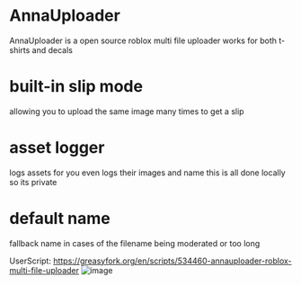 # AnnaUploader
AnnaUploader is a open source roblox multi file uploader works for both t-shirts and decals
# built-in slip mode 
allowing you to upload the same image many times to get a slip
# asset logger 
logs assets for you even logs their images and name this is all done locally so its private
# default name 
fallback name in cases of the filename being moderated or too long

UserScript:
https://greasyfork.org/en/scripts/534460-annauploader-roblox-multi-file-uploader
![image](https://github.com/user-attachments/assets/729ee032-c76c-4059-b5a1-5e604ed98c25)
